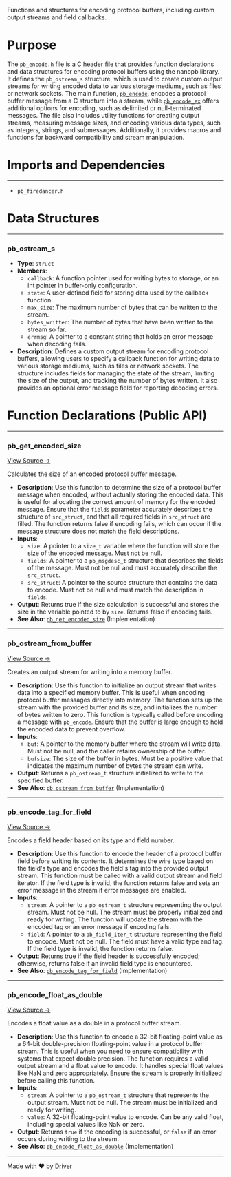 <!--------------------------------------------------------------------------------->
<!-- IMPORTANT: This file is auto-generated by Driver (https://driver.ai). -------->
<!-- Manual edits may be overwritten on future commits. --------------------------->
<!--------------------------------------------------------------------------------->

Functions and structures for encoding protocol buffers, including custom output streams and field callbacks.

# Purpose
The `pb_encode.h` file is a C header file that provides function declarations and data structures for encoding protocol buffers using the nanopb library. It defines the `pb_ostream_s` structure, which is used to create custom output streams for writing encoded data to various storage mediums, such as files or network sockets. The main function, [`pb_encode`](<#pb_encode>), encodes a protocol buffer message from a C structure into a stream, while [`pb_encode_ex`](<#pb_encode_ex>) offers additional options for encoding, such as delimited or null-terminated messages. The file also includes utility functions for creating output streams, measuring message sizes, and encoding various data types, such as integers, strings, and submessages. Additionally, it provides macros and functions for backward compatibility and stream manipulation.
# Imports and Dependencies

---
- `pb_firedancer.h`


# Data Structures

---
### pb\_ostream\_s
- **Type**: ``struct``
- **Members**:
    - `callback`: A function pointer used for writing bytes to storage, or an int pointer in buffer-only configuration.
    - `state`: A user-defined field for storing data used by the callback function.
    - `max_size`: The maximum number of bytes that can be written to the stream.
    - `bytes_written`: The number of bytes that have been written to the stream so far.
    - `errmsg`: A pointer to a constant string that holds an error message when decoding fails.
- **Description**: Defines a custom output stream for encoding protocol buffers, allowing users to specify a callback function for writing data to various storage mediums, such as files or network sockets. The structure includes fields for managing the state of the stream, limiting the size of the output, and tracking the number of bytes written. It also provides an optional error message field for reporting decoding errors.


# Function Declarations (Public API)

---
### pb\_get\_encoded\_size<!-- {{#callable_declaration:pb_get_encoded_size}} -->
[View Source →](<../../../../../src/ballet/nanopb/pb_encode.h#L101>)

Calculates the size of an encoded protocol buffer message.
- **Description**: Use this function to determine the size of a protocol buffer message when encoded, without actually storing the encoded data. This is useful for allocating the correct amount of memory for the encoded message. Ensure that the `fields` parameter accurately describes the structure of `src_struct`, and that all required fields in `src_struct` are filled. The function returns false if encoding fails, which can occur if the message structure does not match the field descriptions.
- **Inputs**:
    - `size`: A pointer to a `size_t` variable where the function will store the size of the encoded message. Must not be null.
    - `fields`: A pointer to a `pb_msgdesc_t` structure that describes the fields of the message. Must not be null and must accurately describe the `src_struct`.
    - `src_struct`: A pointer to the source structure that contains the data to encode. Must not be null and must match the description in `fields`.
- **Output**: Returns true if the size calculation is successful and stores the size in the variable pointed to by `size`. Returns false if encoding fails.
- **See Also**: [`pb_get_encoded_size`](<pb_encode.c.md#pb_get_encoded_size>)  (Implementation)


---
### pb\_ostream\_from\_buffer<!-- {{#callable_declaration:pb_ostream_from_buffer}} -->
[View Source →](<../../../../../src/ballet/nanopb/pb_encode.h#L114>)

Creates an output stream for writing into a memory buffer.
- **Description**: Use this function to initialize an output stream that writes data into a specified memory buffer. This is useful when encoding protocol buffer messages directly into memory. The function sets up the stream with the provided buffer and its size, and initializes the number of bytes written to zero. This function is typically called before encoding a message with `pb_encode`. Ensure that the buffer is large enough to hold the encoded data to prevent overflow.
- **Inputs**:
    - `buf`: A pointer to the memory buffer where the stream will write data. Must not be null, and the caller retains ownership of the buffer.
    - `bufsize`: The size of the buffer in bytes. Must be a positive value that indicates the maximum number of bytes the stream can write.
- **Output**: Returns a `pb_ostream_t` structure initialized to write to the specified buffer.
- **See Also**: [`pb_ostream_from_buffer`](<pb_encode.c.md#pb_ostream_from_buffer>)  (Implementation)


---
### pb\_encode\_tag\_for\_field<!-- {{#callable_declaration:pb_encode_tag_for_field}} -->
[View Source →](<../../../../../src/ballet/nanopb/pb_encode.h#L143>)

Encodes a field header based on its type and field number.
- **Description**: Use this function to encode the header of a protocol buffer field before writing its contents. It determines the wire type based on the field's type and encodes the field's tag into the provided output stream. This function must be called with a valid output stream and field iterator. If the field type is invalid, the function returns false and sets an error message in the stream if error messages are enabled.
- **Inputs**:
    - `stream`: A pointer to a `pb_ostream_t` structure representing the output stream. Must not be null. The stream must be properly initialized and ready for writing. The function will update the stream with the encoded tag or an error message if encoding fails.
    - `field`: A pointer to a `pb_field_iter_t` structure representing the field to encode. Must not be null. The field must have a valid type and tag. If the field type is invalid, the function returns false.
- **Output**: Returns true if the field header is successfully encoded; otherwise, returns false if an invalid field type is encountered.
- **See Also**: [`pb_encode_tag_for_field`](<pb_encode.c.md#pb_encode_tag_for_field>)  (Implementation)


---
### pb\_encode\_float\_as\_double<!-- {{#callable_declaration:pb_encode_float_as_double}} -->
[View Source →](<../../../../../src/ballet/nanopb/pb_encode.h#L181>)

Encodes a float value as a double in a protocol buffer stream.
- **Description**: Use this function to encode a 32-bit floating-point value as a 64-bit double-precision floating-point value in a protocol buffer stream. This is useful when you need to ensure compatibility with systems that expect double precision. The function requires a valid output stream and a float value to encode. It handles special float values like NaN and zero appropriately. Ensure the stream is properly initialized before calling this function.
- **Inputs**:
    - `stream`: A pointer to a `pb_ostream_t` structure that represents the output stream. Must not be null. The stream must be initialized and ready for writing.
    - `value`: A 32-bit floating-point value to encode. Can be any valid float, including special values like NaN or zero.
- **Output**: Returns `true` if the encoding is successful, or `false` if an error occurs during writing to the stream.
- **See Also**: [`pb_encode_float_as_double`](<pb_encode.c.md#pb_encode_float_as_double>)  (Implementation)



---
Made with ❤️ by [Driver](https://www.driver.ai/)